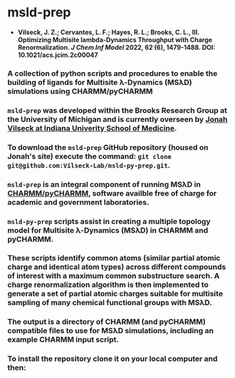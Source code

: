 # msld-prep
  - __Vilseck, J. Z.; Cervantes, L. F.; Hayes, R. L.; Brooks, C. L., III. Optimizing Multisite lambda-Dynamics Throughput with Charge Renormalization. *J Chem Inf Model* 2022, 62 (6), 1479-1488. DOI: 10.1021/acs.jcim.2c00047__

### A collection of python scripts and procedures to enable the building of ligands for Multisite λ-Dynamics (MSλD) simulations using CHARMM/pyCHARMM

### `msld-prep` was developed within the Brooks Research Group at the University of Michigan and is currently overseen by [Jonah Vilseck at Indiana Univerity School of Medicine]((https://github.com/Vilseck-Lab)).
### To download the `msld-prep` GitHub repository (housed on Jonah's site) execute the command: `git clone git@github.com:Vilseck-Lab/msld-py-prep.git`.
### `msld-prep` is an integral component of running MSλD in [CHARMM/pyCHARMM](https://charmm.chemistry.harvard.edu/main.php), software availble free of charge for academic and government laboratories.

### `msld-py-prep` scripts assist in creating a multiple topology model for Multisite λ-Dynamics (MSλD) in CHARMM and pyCHARMM. 

### These scripts identify common atoms (similar partial atomic charge and identical atom types) across different compounds of interest with a maximum common substructure search. A charge renormalization algorithm is then implemented to generate a set of partial atomic charges suitable for multisite sampling of many chemical functional groups with MSλD. 

### The output is a directory of CHARMM (and pyCHARMM) compatible files to use for MSλD simulations, including an example CHARMM input script. 

### To install the repository clone it on your local computer and then:
```sh

